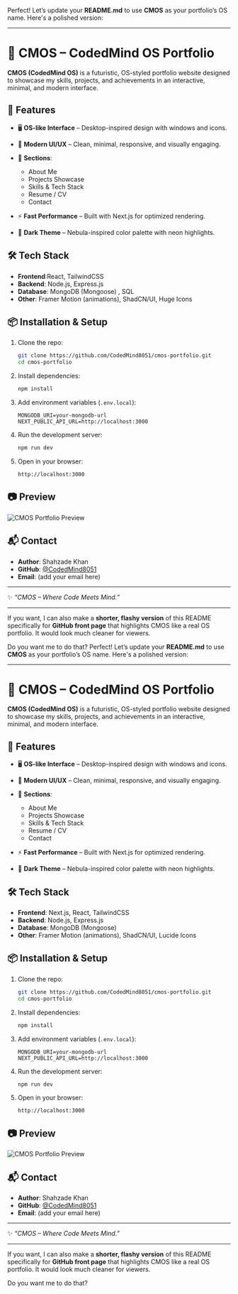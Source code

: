 Perfect! Let’s update your **README.md** to use **CMOS** as your portfolio’s OS name. Here's a polished version:

---

# 🌌 CMOS – CodedMind OS Portfolio

**CMOS (CodedMind OS)** is a futuristic, OS-styled portfolio website designed to showcase my skills, projects, and achievements in an interactive, minimal, and modern interface.

## 🚀 Features

* 🖥️ **OS-like Interface** – Desktop-inspired design with windows and icons.
* 🎨 **Modern UI/UX** – Clean, minimal, responsive, and visually engaging.
* 📂 **Sections**:

  * About Me
  * Projects Showcase
  * Skills & Tech Stack
  * Resume / CV
  * Contact
* ⚡ **Fast Performance** – Built with Next.js for optimized rendering.
* 🌙 **Dark Theme** – Nebula-inspired color palette with neon highlights.

## 🛠️ Tech Stack

* **Frontend**:React, TailwindCSS 
* **Backend**: Node.js, Express.js 
* **Database**: MongoDB (Mongoose) , SQL
* **Other**: Framer Motion (animations), ShadCN/UI, Huge Icons

## 📦 Installation & Setup

1. Clone the repo:

   ```bash
   git clone https://github.com/CodedMind8051/cmos-portfolio.git
   cd cmos-portfolio
   ```

2. Install dependencies:

   ```bash
   npm install
   ```

3. Add environment variables (`.env.local`):

   ```
   MONGODB_URI=your-mongodb-url
   NEXT_PUBLIC_API_URL=http://localhost:3000
   ```

4. Run the development server:

   ```bash
   npm run dev
   ```

5. Open in your browser:

   ```
   http://localhost:3000
   ```

## 📷 Preview

![CMOS Portfolio Preview](./preview.png)

## 📬 Contact

* **Author**: Shahzade Khan
* **GitHub**: [@CodedMind8051](https://github.com/CodedMind8051)
* **Email**: (add your email here)

---

✨ *“CMOS – Where Code Meets Mind.”*

---

If you want, I can also make a **shorter, flashy version** of this README specifically for **GitHub front page** that highlights CMOS like a real OS portfolio. It would look much cleaner for viewers.

Do you want me to do that?
Perfect! Let’s update your **README.md** to use **CMOS** as your portfolio’s OS name. Here's a polished version:

---

# 🌌 CMOS – CodedMind OS Portfolio

**CMOS (CodedMind OS)** is a futuristic, OS-styled portfolio website designed to showcase my skills, projects, and achievements in an interactive, minimal, and modern interface.

## 🚀 Features

* 🖥️ **OS-like Interface** – Desktop-inspired design with windows and icons.
* 🎨 **Modern UI/UX** – Clean, minimal, responsive, and visually engaging.
* 📂 **Sections**:

  * About Me
  * Projects Showcase
  * Skills & Tech Stack
  * Resume / CV
  * Contact
* ⚡ **Fast Performance** – Built with Next.js for optimized rendering.
* 🌙 **Dark Theme** – Nebula-inspired color palette with neon highlights.

## 🛠️ Tech Stack

* **Frontend**: Next.js, React, TailwindCSS
* **Backend**: Node.js, Express.js
* **Database**: MongoDB (Mongoose)
* **Other**: Framer Motion (animations), ShadCN/UI, Lucide Icons

## 📦 Installation & Setup

1. Clone the repo:

   ```bash
   git clone https://github.com/CodedMind8051/cmos-portfolio.git
   cd cmos-portfolio
   ```

2. Install dependencies:

   ```bash
   npm install
   ```

3. Add environment variables (`.env.local`):

   ```
   MONGODB_URI=your-mongodb-url
   NEXT_PUBLIC_API_URL=http://localhost:3000
   ```

4. Run the development server:

   ```bash
   npm run dev
   ```

5. Open in your browser:

   ```
   http://localhost:3000
   ```

## 📷 Preview

![CMOS Portfolio Preview](./preview.png)

## 📬 Contact

* **Author**: Shahzade Khan
* **GitHub**: [@CodedMind8051](https://github.com/CodedMind8051)
* **Email**: (add your email here)

---

✨ *“CMOS – Where Code Meets Mind.”*

---

If you want, I can also make a **shorter, flashy version** of this README specifically for **GitHub front page** that highlights CMOS like a real OS portfolio. It would look much cleaner for viewers.

Do you want me to do that?
